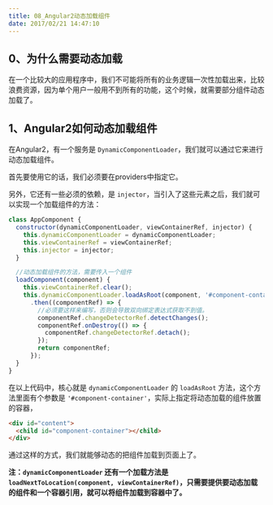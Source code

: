 ```yaml
---
title: 08_Angular2动态加载组件
date: 2017/02/21 14:47:10
---
```


## 0、为什么需要动态加载

在一个比较大的应用程序中，我们不可能将所有的业务逻辑一次性加载出来，比较浪费资源，因为单个用户一般用不到所有的功能，这个时候，就需要部分组件动态加载了。

## 1、Angular2如何动态加载组件

在Angular2，有一个服务是 ``DynamicComponentLoader``，我们就可以通过它来进行动态加载组件。

首先要使用它的话，我们必须要在providers中指定它。

另外，它还有一些必须的依赖，是 ``injector``，当引入了这些元素之后，我们就可以实现一个加载组件的方法：

```javascript
class AppComponent {
  constructor(dynamicComponentLoader, viewContainerRef, injector) {
    this.dynamicComponentLoader = dynamicComponentLoader;
    this.viewContainerRef = viewContainerRef;
    this.injector = injector;
  }

  //动态加载组件的方法，需要传入一个组件
  loadComponent(component) {
    this.viewContainerRef.clear();
    this.dynamicComponentLoader.loadAsRoot(component, '#component-container', this.injector)
      .then((componentRef) => {
        //必须要这样来编写，否则会导致双向绑定表达式获取不到值。
        componentRef.changeDetectorRef.detectChanges();
        componentRef.onDestroy(() => {
          componentRef.changeDetectorRef.detach();
        });
        return componentRef;
      });
  }
}  
```

在以上代码中，核心就是 ``dynamicComponentLoader`` 的 ``loadAsRoot`` 方法，这个方法里面有个参数是 ``'#component-container'``，实际上指定将动态加载的组件放置的容器，

```html
<div id="content">
  <child id="component-container"></child>
</div>
```

通过这样的方式，我们就能够动态的把组件加载到页面上了。

**注：``dynamicComponentLoader`` 还有一个加载方法是 ``loadNextToLocation(component, viewContainerRef)``，只需要提供要动态加载的组件和一个容器引用，就可以将组件加载到容器中了。**

